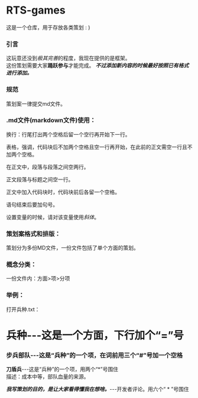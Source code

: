 RTS-games
=

这是一个仓库，用于存放各类策划 : ) 

### 引言  

这玩意还没到*极其完善*的程度，我现在提供的是框架。  
这份策划需要大家**踊跃参与**才能完成。 
***不过添加新内容的时候最好按照已有格式进行添加。*** 

### 规范  

策划案一律提交md文件。

### .md文件(markdown文件)使用：

换行：行尾打出两个空格后留一个空行再开始下一行。  

表格，强调，代码块后不加两个空格且空一行再开始，在此前的正文需空一行且不加两个空格。  

在正文中，段落与段落之间空两行。  

正文段落与标题之间空一行。  

正文中加入代码块时，代码块前后各留一个空格。

语句结束后要加句号。

设置变量的时候，请对该变量使用*斜体*。

### 策划案格式和排版：
策划分为多份MD文件，一份文件包括了单个方面的策划。

### 概念分类：
一份文件内：方面>项>分项

### 举例：
打开兵种.txt：

兵种---这是一个方面，下行加个“=”号
=

### 步兵部队---这是“兵种”的一个项，在词前用三个“#”号加一个空格

**刀盾兵**---这是“兵种”的一个项，用两个“*”号围住  
描述：成本中等，部队血量的来源。

***我写策划的目的，是让大家看得懂我在想啥。***---开发者评论。用六个“ * ”号围住
